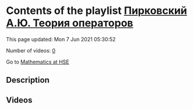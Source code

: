 # Contents of the playlist [Пирковский А.Ю. Теория операторов](https://www.youtube.com/playlist?list=PLq3E5oubNNoAsDWD7ZxG76Dc8O_7CZmgC)

This page updated: Mon 7 Jun 2021 05:30:52

Number of videos: [0](#videos)

Go to [Mathematics at HSE](../README.md)

## Description



## Videos

